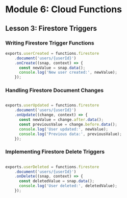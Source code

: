 
# Module 6: Cloud Functions

## Lesson 3: Firestore Triggers

### Writing Firestore Trigger Functions

```javascript
exports.userCreated = functions.firestore
    .document('users/{userId}')
    .onCreate((snap, context) => {
      const newValue = snap.data();
      console.log('New user created:', newValue);
    });
```

### Handling Firestore Document Changes

```javascript

exports.userUpdated = functions.firestore
    .document('users/{userId}')
    .onUpdate((change, context) => {
      const newValue = change.after.data();
      const previousValue = change.before.data();
      console.log('User updated:', newValue);
      console.log('Previous data:', previousValue);
    });
```

### Implementing Firestore Delete Triggers

```javascript

exports.userDeleted = functions.firestore
    .document('users/{userId}')
    .onDelete((snap, context) => {
      const deletedValue = snap.data();
      console.log('User deleted:', deletedValue);
    });
```
